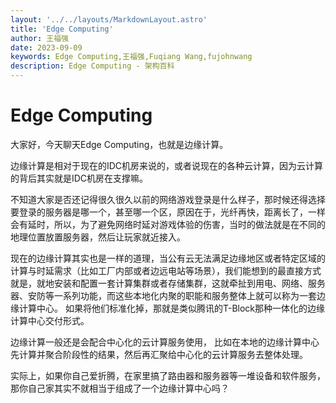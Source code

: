 ```yaml
---
layout: '../../layouts/MarkdownLayout.astro'
title: 'Edge Computing'
author: 王福强
date: 2023-09-09
keywords: Edge Computing,王福强,Fuqiang Wang,fujohnwang
description: Edge Computing - 架构百科
---
```


# Edge Computing

大家好，今天聊天Edge Computing，也就是边缘计算。

边缘计算是相对于现在的IDC机房来说的，或者说现在的各种云计算，因为云计算的背后其实就是IDC机房在支撑嘛。

不知道大家是否还记得很久很久以前的网络游戏登录是什么样子，那时候还得选择要登录的服务器是哪一个，甚至哪一个区，原因在于，光纤再快，距离长了，一样会有延时，所以，为了避免网络时延对游戏体验的伤害，当时的做法就是在不同的地理位置放置服务器，然后让玩家就近接入。

现在的边缘计算其实也是一样的道理，当公有云无法满足边缘地区或者特定区域的计算与时延需求（比如工厂内部或者边远电站等场景），我们能想到的最直接方式就是，就地安装和配置一套计算集群或者存储集群，这就牵扯到用电、网络、服务器、安防等一系列功能，而这些本地化内聚的职能和服务整体上就可以称为一套边缘计算中心。 如果将他们标准化掉，那就是类似腾讯的T-Block那种一体化的边缘计算中心交付形式。

边缘计算一般还是会配合中心化的云计算服务使用， 比如在本地的边缘计算中心先计算并聚合阶段性的结果，然后再汇聚给中心化的云计算服务去整体处理。

实际上，如果你自己爱折腾，在家里搞了路由器和服务器等一堆设备和软件服务，那你自己家其实不就相当于组成了一个边缘计算中心吗？